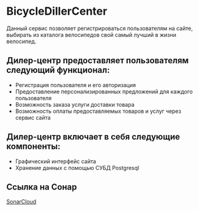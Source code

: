# BicycleDillerCenter

Данный сервис позволяет регистрироваться пользователям на сайте, выбирать из каталога велосипедов свой самый лучший в жизни велосипед.

## Дилер-центр предоставляет пользователям следующий функционал:

- Регистрация пользователя и его авторизация
- Предоставление персонализированных предложений для каждого пользователя
- Возможность заказа услуги доставки товара
- Возможность оплаты предоставляемых товаров и услуг через сервис сайта

## Дилер-центр включает в себя следующие компоненты:

- Графический интерфейс сайта
- Хранение данных с помощью СУБД Postgresql

## Ссылка на Сонар 

[SonarCloud](https://sonarcloud.io/project/overview?id=michael204060_BicycleDillerCenter)

